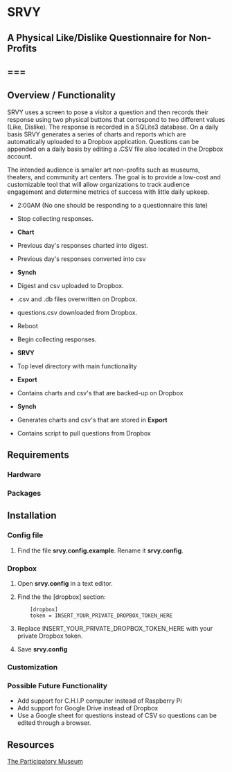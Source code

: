# SRVY
## A Physical Like/Dislike Questionnaire for Non-Profits
===
---

## Overview / Functionality
SRVY uses a screen to pose a visitor a question and then records their response using two physical buttons that correspond to two different values (Like, Dislike). The response is recorded in a SQLite3 database. On a daily basis SRVY generates a series of charts and reports which are automatically uploaded to a Dropbox application. Questions can be appended on a daily basis by editing a .CSV file also located in the Dropbox account.

The intended audience is smaller art non-profits such as museums, theaters, and community art centers. The goal is to provide a low-cost and customizable tool that will allow organizations to track audience engagement and determine metrics of success with little daily upkeep.

- 2:00AM (No one should be responding to a questionnaire this late)
-  Stop collecting responses.
-  **Chart**
-   Previous day's responses charted into digest.
-   Previous day's responses converted into csv
-  **Synch**
-   Digest and csv uploaded to Dropbox.
-   .csv and .db files overwritten on Dropbox.
-   questions.csv downloaded from Dropbox.
-  Reboot
-  Begin collecting responses.


- **SRVY**
-   Top level directory with main functionality
- **Export**
-   Contains charts and csv's that are backed-up on Dropbox
- **Synch**
-   Generates charts and csv's that are stored in **Export**
-   Contains script to pull questions from Dropbox


## Requirements
### Hardware
### Packages

## Installation
### Config file
1. Find the file **srvy.config.example**. Rename it **srvy.config**.

### Dropbox
1. Open **srvy.config** in a text editor.
2. Find the the [dropbox] section:


    ```
        [dropbox]
        token = INSERT_YOUR_PRIVATE_DROPBOX_TOKEN_HERE

    ```


3. Replace INSERT_YOUR_PRIVATE_DROPBOX_TOKEN_HERE with your private Dropbox token.
4. Save **srvy.config**

### Customization

### Possible Future Functionality

- Add support for C.H.I.P computer instead of Raspberry Pi
- Add support for Google Drive instead of Dropbox
-   Use a Google sheet for questions instead of CSV so questions can be edited through a browser.



## Resources

[The Participatory Museum](http://www.participatorymuseum.org/)